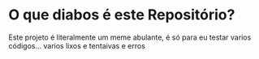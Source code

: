 # O que diabos é este Repositório?
 Este projeto é literalmente um meme abulante, é só para eu testar varios códigos... varios lixos e tentaivas e erros
 
